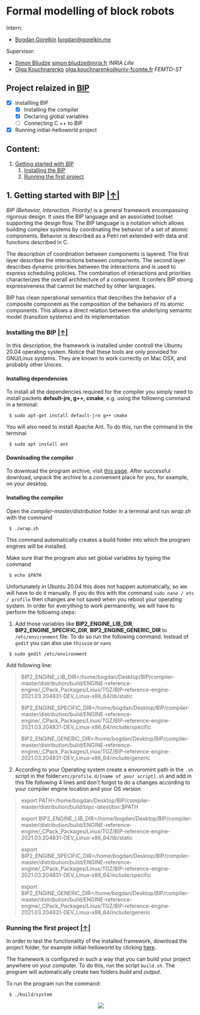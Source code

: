 # Formal modelling of block robots #

Intern:
  * [Bogdan Gorelkin](https://b.gorelkin.me)  <bogdan@gorelkin.me>

Supervisor:
  * [Simon Bliudze](https://pro.univ-lille.fr/en/simon-bliudze/) <simon.bliudze@inria.fr> _INRIA Lille_
  * [Olga Kouchnarenko](https://members.femto-st.fr/Olga-Kouchnarenko/en) <olga.kouchnarenko@univ-fcomte.fr> _FEMTO-ST_  

Project relaized in [BIP](https://www-verimag.imag.fr/Rigorous-Design-of-Component-Based.html)
---
- [x] Installling BIP
  - [x] Installing the compiler
  - [x] Declaring global variables
  - [ ] Connecting C ++ to BIP
- [x] Running initial-helloworld project

<a name="menu"></a>
##  Content:
1. [Getting started with BIP](#1)
   1. [Installing the BIP](#1_1) </br>
   2. [Running the first project](#1_2) 

##  1. Getting started with BIP<a name="1"></a>  [|↑|](#menu)
_BIP (Behavior, Interaction, Priority)_ is a general framework encompassing rigorous design. It uses the BIP language and an associated toolset supporting the design flow. The BIP language is a notation which allows building complex systems by coordinating the behavior of a set of atomic components. Behavior is described as a Petri net extended with data and functions described in C.

The description of coordination between components is layered. The first layer describes the interactions between components. The second layer describes dynamic priorities between the interactions and is used to express scheduling policies. The combination of interactions and priorities characterizes the overall architecture of a component. It confers BIP strong expressiveness that cannot be matched by other languages.

BIP has clean operational semantics that describes the behavior of a composite component as the composition of the behaviors of its atomic components. This allows a direct relation between the underlying semantic model (transition systems) and its implementation
### Installing the BIP<a name="1_1"></a>  [|↑|](#menu)
In this description, the framework is installed under controll the Ubuntu 20.04 operating system. Notice that these tools are only provided for GNU/Linux systems. They are known to work correctly on Mac OSX, and probably other Unices. 

#### Installing dependencies
To install all the dependencies required for the compiler you simply need to install packets **default-jre, g++, cmake**, e.g. using the following command in a terminal:
```       
 $ sudo apt-get install default-jre g++ cmake
```
You will also need to install Apache Ant. To do this, run the command in the terminal
```
 $ sudo apt install ant
```   
#### Downloading the compiler
To download the program archive, visit [this page](https://gricad-gitlab.univ-grenoble-alpes.fr/verimag/bip/compiler). After successful download, unpack the archive to a convenient place for you, for example, on your desktop.

#### Installing the compiler

Open the _compiler-master/distribution_ folder in a terminal and run _wrap.sh_ with the command 
```
 $ ./wrap.sh
```
This command automatically creates a build folder into which the program engines will be installed.

Make sure that the program also set global variables by typing the command
```
 $ echo $PATH
```
Unfortunately in Ubuntu 20.04 this does not happen automatically, so we will have to do it manually. If you do this with the command
`sudo nano / etc / profile` then changes are not saved when you reboot your operating system. In order for everything to work permanently, we will have to perform the following steps:

1. Add those variables like **BIP2_ENGINE_LIB_DIR**, **BIP2_ENGINE_SPECIFIC_DIR**, **BIP2_ENGINE_GENERIC_DIR** to `/etc/environment` file. To do so run the following command. Instead of `gedit` you can also use `thisvim` or `nano`
```
 $ sudo gedit /etc/environment
```
Add following line:

>BIP2_ENGINE_LIB_DIR=/home/bogdan/Desktop/BIP/compiler-master/distribution/build/ENGINE-reference-engine/_CPack_Packages/Linux/TGZ/BIP-reference-engine-2021.03.204831-DEV_Linux-x86_64/lib/static
>
>BIP2_ENGINE_SPECIFIC_DIR=/home/bogdan/Desktop/BIP/compiler-master/distribution/build/ENGINE-reference-engine/_CPack_Packages/Linux/TGZ/BIP-reference-engine-2021.03.204831-DEV_Linux-x86_64/include/specific
>
>BIP2_ENGINE_GENERIC_DIR=/home/bogdan/Desktop/BIP/compiler-master/distribution/build/ENGINE-reference-engine/_CPack_Packages/Linux/TGZ/BIP-reference-engine-2021.03.204831-DEV_Linux-x86_64/include/generic

2. According to your Operating system create a envoromint path in the `.sh` script in the folder:`etc/profile.d/[name of your script].sh`
and add in this file following 4 lines and don't forgot to do a changes according to your compiler engine location and your OS version
>export PATH=/home/bogdan/Desktop/BIP/compiler-master/distribution/build/bipc-latest/bin:$PATH
>
>export BIP2_ENGINE_LIB_DIR=/home/bogdan/Desktop/BIP/compiler-master/distribution/build/ENGINE-reference-engine/_CPack_Packages/Linux/TGZ/BIP-reference-engine-2021.03.204831-DEV_Linux-x86_64/lib/static
>
>export BIP2_ENGINE_SPECIFIC_DIR=/home/bogdan/Desktop/BIP/compiler-master/distribution/build/ENGINE-reference-engine/_CPack_Packages/Linux/TGZ/BIP-reference-engine-2021.03.204831-DEV_Linux-x86_64/include/specific
>
>export BIP2_ENGINE_GENERIC_DIR=/home/bogdan/Desktop/BIP/compiler-master/distribution/build/ENGINE-reference-engine/_CPack_Packages/Linux/TGZ/BIP-reference-engine-2021.03.204831-DEV_Linux-x86_64/include/generic

### Running the first project<a name="1_2"></a>  [|↑|](#menu)

In order to test the functionality of the installed framework, download the project folder, for example initial-helloworld by clicking [here](https://www-verimag.imag.fr/TOOLS/DCS/bip/doc/latest/examples/).

The framework is configured in such a way that you can build your project anywhere on your computer. To do this, run the script `build.sh`. 
The program will automatically create two folders _build_ and _output_.

To run the program run the command:
```
 $ ./build/system
```
<div align="center">
<img src="https://user-images.githubusercontent.com/74824667/113238790-bfcddc80-92a9-11eb-972a-7dd6cc7446f1.png"></br>
</div>
